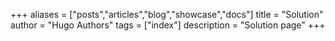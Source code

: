 +++
aliases = ["posts","articles","blog","showcase","docs"]
title = "Solution"
author = "Hugo Authors"
tags = ["index"]
description = "Solution page"
+++